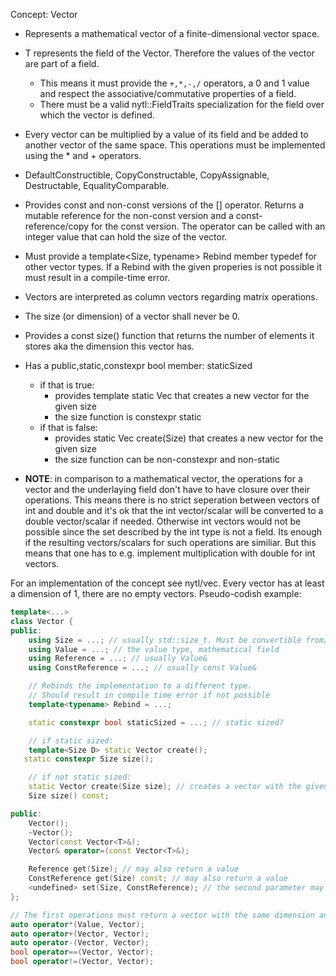 Concept: Vector<T>
- Represents a mathematical vector of a finite-dimensional vector space.
- T represents the field of the Vector. Therefore the values of the vector are part of a field.
	- This means it must provide the `+,*,-,/` operators, a
	  0 and 1 value and respect the associative/commutative properties of a field.
	- There must be a valid nytl::FieldTraits specialization for the field over which
	  the vector is defined.
- Every vector can be multiplied by a value of its field and be added to another vector
  of the same space. This operations must be implemented using the * and + operators.
- DefaultConstructible, CopyConstructable, CopyAssignable, Destructable, EqualityComparable.
- Provides const and non-const versions of the [] operator. Returns a mutable reference
  for the non-const version and a const-reference/copy for the const version.
  The operator can be called with an integer value that can hold the size of the vector.
- Must provide a template<Size, typename> Rebind member typedef for other vector types.
  If a Rebind with the given properies is not possible it must result in a compile-time error.
- Vectors are interpreted as column vectors regarding matrix operations.
- The size (or dimension) of a vector shall never be 0.
- Provides a const size() function that returns the number of elements it stores aka
  the dimension this vector has.

- Has a public,static,constexpr bool member: staticSized
	- if that is true:
		- provides template<Size S> static Vec that creates a new vector for the given size
		- the size function is constexpr static
	- if that is false:
		- provides static Vec create(Size) that creates a new vector for the given size
		- the size function can be non-constexpr and non-static


- __NOTE__: in comparison to a mathematical vector, the operations for a vector and
  the underlaying field don't have to have closure over their operations. This means
  there is no strict seperation between vectors of int and double and it's ok
  that the int vector/scalar will be converted to a double vector/scalar if needed.
  Otherwise int vectors would not be possible since the set described by the int
  type is not a field. Its enough if the resulting vectors/scalars for such operations are
  similiar. But this means that one has to e.g. implement multiplication with double for
  int vectors.


For an implementation of the concept see nytl/vec.
Every vector has at least a dimension of 1, there are no empty vectors.
Pseudo-codish example:

```cpp
template<...>
class Vector {
public:
	using Size = ...; // usually std::size_t. Must be convertible from/to int.
	using Value = ...; // the value type, mathematical field
	using Reference = ...; // usually Value&
	using ConstReference = ...; // usually const Value&

	// Rebinds the implementation to a different type.
	// Should result in compile time error if not possible
	template<typename> Rebind = ...;

	static constexpr bool staticSized = ...; // static sized?

	// if static sized:
	template<Size D> static Vector create();
   static constexpr Size size();

	// if not static sized:
	static Vector create(Size size); // creates a vector with the given size
	Size size() const;

public:
	Vector();
	~Vector();
	Vector(const Vector<T>&);
	Vector& operator=(const Vector<T>&);

	Reference get(Size); // may also return a value
	ConstReference get(Size) const; // may also return a value
	<undefined> set(Size, ConstReference); // the second parameter may also be a Value
};

// The first operations must return a vector with the same dimension and over a similiar field.
auto operator*(Value, Vector);
auto operator+(Vector, Vector);
auto operator-(Vector, Vector);
bool operator==(Vector, Vector);
bool operator!=(Vector, Vector);
```
